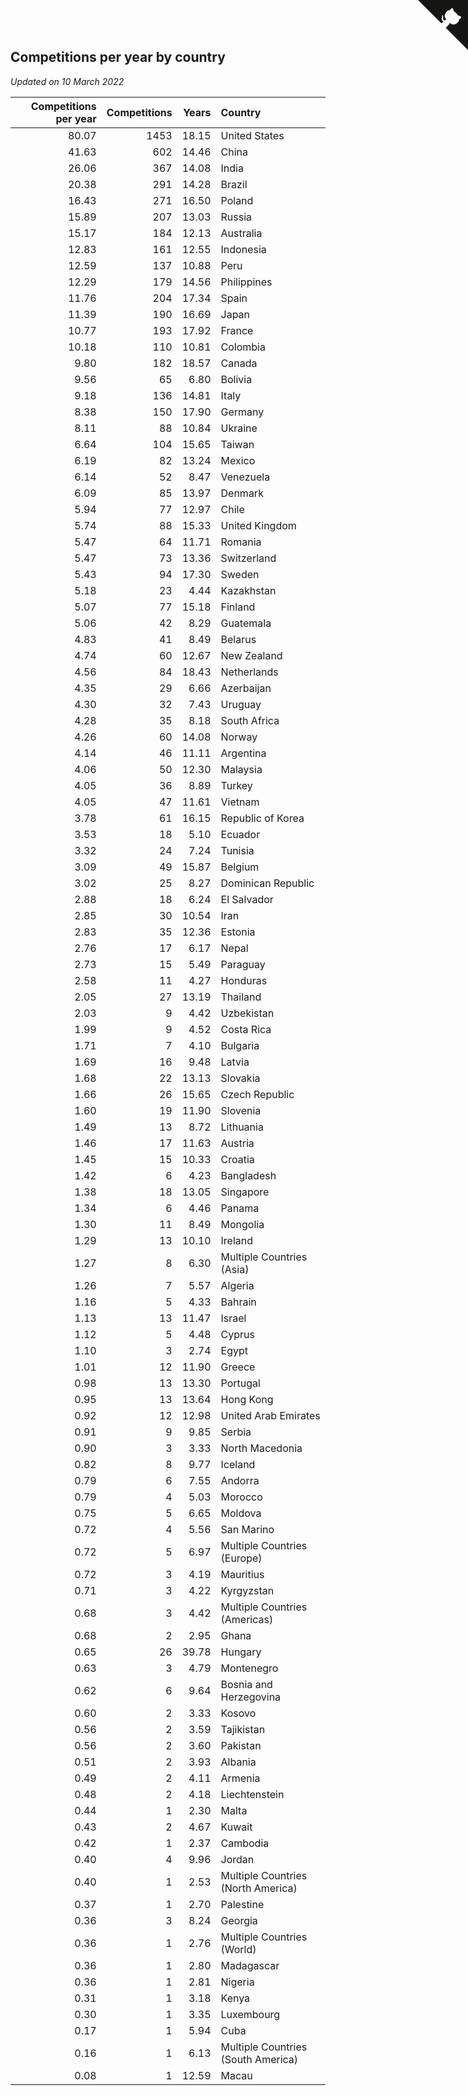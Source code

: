 ## Competitions per year by country

*Updated on 10 March 2022*

| Competitions per year | Competitions | Years | Country |
| ---: | ---: | ---: | :--- |
| 80.07 | 1453 | 18.15 | United States |
| 41.63 | 602 | 14.46 | China |
| 26.06 | 367 | 14.08 | India |
| 20.38 | 291 | 14.28 | Brazil |
| 16.43 | 271 | 16.50 | Poland |
| 15.89 | 207 | 13.03 | Russia |
| 15.17 | 184 | 12.13 | Australia |
| 12.83 | 161 | 12.55 | Indonesia |
| 12.59 | 137 | 10.88 | Peru |
| 12.29 | 179 | 14.56 | Philippines |
| 11.76 | 204 | 17.34 | Spain |
| 11.39 | 190 | 16.69 | Japan |
| 10.77 | 193 | 17.92 | France |
| 10.18 | 110 | 10.81 | Colombia |
| 9.80 | 182 | 18.57 | Canada |
| 9.56 | 65 | 6.80 | Bolivia |
| 9.18 | 136 | 14.81 | Italy |
| 8.38 | 150 | 17.90 | Germany |
| 8.11 | 88 | 10.84 | Ukraine |
| 6.64 | 104 | 15.65 | Taiwan |
| 6.19 | 82 | 13.24 | Mexico |
| 6.14 | 52 | 8.47 | Venezuela |
| 6.09 | 85 | 13.97 | Denmark |
| 5.94 | 77 | 12.97 | Chile |
| 5.74 | 88 | 15.33 | United Kingdom |
| 5.47 | 64 | 11.71 | Romania |
| 5.47 | 73 | 13.36 | Switzerland |
| 5.43 | 94 | 17.30 | Sweden |
| 5.18 | 23 | 4.44 | Kazakhstan |
| 5.07 | 77 | 15.18 | Finland |
| 5.06 | 42 | 8.29 | Guatemala |
| 4.83 | 41 | 8.49 | Belarus |
| 4.74 | 60 | 12.67 | New Zealand |
| 4.56 | 84 | 18.43 | Netherlands |
| 4.35 | 29 | 6.66 | Azerbaijan |
| 4.30 | 32 | 7.43 | Uruguay |
| 4.28 | 35 | 8.18 | South Africa |
| 4.26 | 60 | 14.08 | Norway |
| 4.14 | 46 | 11.11 | Argentina |
| 4.06 | 50 | 12.30 | Malaysia |
| 4.05 | 36 | 8.89 | Turkey |
| 4.05 | 47 | 11.61 | Vietnam |
| 3.78 | 61 | 16.15 | Republic of Korea |
| 3.53 | 18 | 5.10 | Ecuador |
| 3.32 | 24 | 7.24 | Tunisia |
| 3.09 | 49 | 15.87 | Belgium |
| 3.02 | 25 | 8.27 | Dominican Republic |
| 2.88 | 18 | 6.24 | El Salvador |
| 2.85 | 30 | 10.54 | Iran |
| 2.83 | 35 | 12.36 | Estonia |
| 2.76 | 17 | 6.17 | Nepal |
| 2.73 | 15 | 5.49 | Paraguay |
| 2.58 | 11 | 4.27 | Honduras |
| 2.05 | 27 | 13.19 | Thailand |
| 2.03 | 9 | 4.42 | Uzbekistan |
| 1.99 | 9 | 4.52 | Costa Rica |
| 1.71 | 7 | 4.10 | Bulgaria |
| 1.69 | 16 | 9.48 | Latvia |
| 1.68 | 22 | 13.13 | Slovakia |
| 1.66 | 26 | 15.65 | Czech Republic |
| 1.60 | 19 | 11.90 | Slovenia |
| 1.49 | 13 | 8.72 | Lithuania |
| 1.46 | 17 | 11.63 | Austria |
| 1.45 | 15 | 10.33 | Croatia |
| 1.42 | 6 | 4.23 | Bangladesh |
| 1.38 | 18 | 13.05 | Singapore |
| 1.34 | 6 | 4.46 | Panama |
| 1.30 | 11 | 8.49 | Mongolia |
| 1.29 | 13 | 10.10 | Ireland |
| 1.27 | 8 | 6.30 | Multiple Countries (Asia) |
| 1.26 | 7 | 5.57 | Algeria |
| 1.16 | 5 | 4.33 | Bahrain |
| 1.13 | 13 | 11.47 | Israel |
| 1.12 | 5 | 4.48 | Cyprus |
| 1.10 | 3 | 2.74 | Egypt |
| 1.01 | 12 | 11.90 | Greece |
| 0.98 | 13 | 13.30 | Portugal |
| 0.95 | 13 | 13.64 | Hong Kong |
| 0.92 | 12 | 12.98 | United Arab Emirates |
| 0.91 | 9 | 9.85 | Serbia |
| 0.90 | 3 | 3.33 | North Macedonia |
| 0.82 | 8 | 9.77 | Iceland |
| 0.79 | 6 | 7.55 | Andorra |
| 0.79 | 4 | 5.03 | Morocco |
| 0.75 | 5 | 6.65 | Moldova |
| 0.72 | 4 | 5.56 | San Marino |
| 0.72 | 5 | 6.97 | Multiple Countries (Europe) |
| 0.72 | 3 | 4.19 | Mauritius |
| 0.71 | 3 | 4.22 | Kyrgyzstan |
| 0.68 | 3 | 4.42 | Multiple Countries (Americas) |
| 0.68 | 2 | 2.95 | Ghana |
| 0.65 | 26 | 39.78 | Hungary |
| 0.63 | 3 | 4.79 | Montenegro |
| 0.62 | 6 | 9.64 | Bosnia and Herzegovina |
| 0.60 | 2 | 3.33 | Kosovo |
| 0.56 | 2 | 3.59 | Tajikistan |
| 0.56 | 2 | 3.60 | Pakistan |
| 0.51 | 2 | 3.93 | Albania |
| 0.49 | 2 | 4.11 | Armenia |
| 0.48 | 2 | 4.18 | Liechtenstein |
| 0.44 | 1 | 2.30 | Malta |
| 0.43 | 2 | 4.67 | Kuwait |
| 0.42 | 1 | 2.37 | Cambodia |
| 0.40 | 4 | 9.96 | Jordan |
| 0.40 | 1 | 2.53 | Multiple Countries (North America) |
| 0.37 | 1 | 2.70 | Palestine |
| 0.36 | 3 | 8.24 | Georgia |
| 0.36 | 1 | 2.76 | Multiple Countries (World) |
| 0.36 | 1 | 2.80 | Madagascar |
| 0.36 | 1 | 2.81 | Nigeria |
| 0.31 | 1 | 3.18 | Kenya |
| 0.30 | 1 | 3.35 | Luxembourg |
| 0.17 | 1 | 5.94 | Cuba |
| 0.16 | 1 | 6.13 | Multiple Countries (South America) |
| 0.08 | 1 | 12.59 | Macau |


<a href="https://github.com/jonatanklosko/wca_statistics" class="github-corner" aria-label="View source on Github"><svg width="80" height="80" viewBox="0 0 250 250" style="fill:#151513; color:#fff; position: absolute; top: 0; border: 0; right: 0;" aria-hidden="true"><path d="M0,0 L115,115 L130,115 L142,142 L250,250 L250,0 Z"></path><path d="M128.3,109.0 C113.8,99.7 119.0,89.6 119.0,89.6 C122.0,82.7 120.5,78.6 120.5,78.6 C119.2,72.0 123.4,76.3 123.4,76.3 C127.3,80.9 125.5,87.3 125.5,87.3 C122.9,97.6 130.6,101.9 134.4,103.2" fill="currentColor" style="transform-origin: 130px 106px;" class="octo-arm"></path><path d="M115.0,115.0 C114.9,115.1 118.7,116.5 119.8,115.4 L133.7,101.6 C136.9,99.2 139.9,98.4 142.2,98.6 C133.8,88.0 127.5,74.4 143.8,58.0 C148.5,53.4 154.0,51.2 159.7,51.0 C160.3,49.4 163.2,43.6 171.4,40.1 C171.4,40.1 176.1,42.5 178.8,56.2 C183.1,58.6 187.2,61.8 190.9,65.4 C194.5,69.0 197.7,73.2 200.1,77.6 C213.8,80.2 216.3,84.9 216.3,84.9 C212.7,93.1 206.9,96.0 205.4,96.6 C205.1,102.4 203.0,107.8 198.3,112.5 C181.9,128.9 168.3,122.5 157.7,114.1 C157.9,116.9 156.7,120.9 152.7,124.9 L141.0,136.5 C139.8,137.7 141.6,141.9 141.8,141.8 Z" fill="currentColor" class="octo-body"></path></svg></a><style>.github-corner:hover .octo-arm{animation:octocat-wave 560ms ease-in-out}@keyframes octocat-wave{0%,100%{transform:rotate(0)}20%,60%{transform:rotate(-25deg)}40%,80%{transform:rotate(10deg)}}@media (max-width:500px){.github-corner:hover .octo-arm{animation:none}.github-corner .octo-arm{animation:octocat-wave 560ms ease-in-out}}</style>
